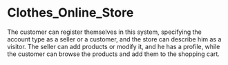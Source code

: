 # Clothes_Online_Store
The customer can register themselves in this system, specifying the account type as a seller or a customer, and the store can describe him as a visitor. The seller can add products or modify it, and he has a profile, while the customer can browse the products and add them to the shopping cart.
